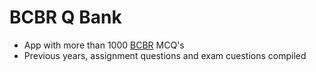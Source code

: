 # BCBR Q Bank
* App with more than 1000 [BCBR](BCBR/../BCBR.md) MCQ's
* Previous years, assignment questions and exam cuestions compiled